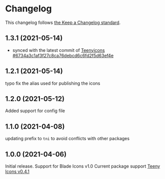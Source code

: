 # Changelog

This changelog follows [the Keep a Changelog standard](https://keepachangelog.com).

## 1.3.1 (2021-05-14)
* synced with the latest commit of [Teenyicons #6734a3c1af3f27c8ca76debcd6c6fd2f5d63ef4e](https://github.com/teenyicons/teenyicons/commit/6734a3c1af3f27c8ca76debcd6c6fd2f5d63ef4e)

## 1.2.1 (2021-05-14)
typo fix the alias used for publishing the icons

## 1.2.0 (2021-05-12)
Added support for config file

## 1.1.0 (2021-04-08)
updating prefix to `tni` to avoid conflicts with other packages

## 1.0.0 (2021-04-06)

Initial release.
Support for Blade Icons v1.0
Current package support [Teeny Icons v0.4.1](https://github.com/teenyicons/teenyicons/releases/tag/v0.4.1)
